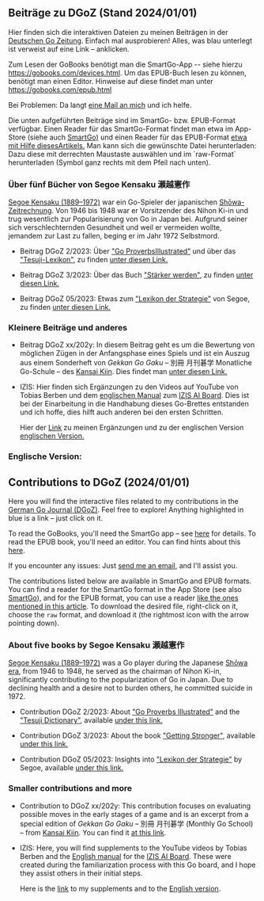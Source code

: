 ## Beiträge zu DGoZ (Stand 2024/01/01)

Hier finden sich die interaktiven Dateien zu meinen Beiträgen in der [Deutschen Go Zeitung](https://www.dgob.de/info-und-service/deutsche-go-zeitung/). Einfach mal ausprobieren! Alles, was blau unterlegt ist verweist auf eine Link –  anklicken.

Zum Lesen der GoBooks benötigt man die SmartGo-App -- siehe hierzu <https://gobooks.com/devices.html>. Um das EPUB-Buch lesen zu können, benötigt man einen Editor. Hinweise auf diese findet man unter <https://gobooks.com/epub.html>

Bei Problemen: Da langt [eine Mail an mich](mailto:ugroh@mac.com) und ich helfe.

Die unten aufgeführten Beiträge sind im SmartGo- bzw. EPUB-Format verfügbar. Einen Reader für das SmartGo-Format findet man etwa im App-Store (siehe auch [SmartGo)](https://smartgo.com) und einen Reader für das EPUB-Format [etwa mit Hilfe diesesArtikels.](https://www.chip.de/news/E-Book-Tools-fuer-Windows-10-Das-sind-die-Top-3_182511780.html) Man kann sich die gewünschte Datei herunterladen: Dazu diese mit derrechten Maustaste auswählen und im \`raw-Format\` herunterladen (Symbol ganz rechts mit dem Pfeil nach unten).

### Über fünf Bücher von Segoe Kensaku 瀬越憲作

[Segoe Kensaku (1889–1972)](https://senseis.xmp.net/?Segoe) war ein Go-Spieler der japanischen [Shōwa-Zeitrechnung](https://de.wikipedia.org/wiki/Taishō-Zeit%3ETaisho-%3C/a%3E%20und%20%3Ca%20href=). Von 1946 bis 1948 war er Vorsitzender des Nihon Ki-in und trug wesentlich zur Popularisierung von Go in Japan bei. Aufgrund seiner sich verschlechternden Gesundheit und weil er vermeiden wollte, jemandem zur Last zu fallen, beging er im Jahr 1972 Selbstmord.

* Beitrag DGoZ 2/2023: Über [\"Go ProverbsIllustrated\"](https://senseis.xmp.net/?GoProverbsIllustrated) und über das [\"Tesuji-Lexikon\"](https://senseis.xmp.net/?SegoeTesujiDictionary), zu finden [unter diesen Link.](https://github.com/ugroh/ugroh.github.io/tree/main/Beitrag-02-2023)

* Beitrag DGoZ 3/2023: Über das Buch [\"Stärker werden\"](https://senseis.xmp.net/?TheBookToIncreaseYourFightingStrengthAtGo), zu finden [unter diesen Link.](https://github.com/ugroh/ugroh.github.io/tree/main/Beitrag-03-2023)

* Beitrag DGoZ 05/2023: Etwas zum [\"Lexikon der Strategie\"](https://www.amazon.co.jp/作戦辞典-瀬越-憲作/dp/4416686013) von Segoe, zu finden [unter diesen Link.](https://github.com/ugroh/ugroh.github.io/tree/main/Beitrag-05-2023)

### Kleinere Beiträge und anderes


* Beitrag DGoZ xx/202y: In diesem Beitrag geht es um die Bewertung von möglichen Zügen in der Anfangsphase eines Spiels und ist ein Auszug aus einem Sonderheft von *Gekkan Go Gaku* – 別冊 月刊碁学 Monatliche Go-Schule – des [Kansai Kiin](https://senseis.xmp.net/?KansaiKiIn). Dies findet man [unter diesen Link.](https://github.com/ugroh/ugroh.github.io/tree/main/Beitrag-Gefuehl)
  
* IZIS: Hier finden sich Ergänzungen zu den Videos auf YouTube von Tobias Berben und dem [englischen Manual](http://121.41.64.145:8089/book/English%20Manual%20%20V2.pdf) zum <a href="https://eurogojournal.com/blog/ai-go-board/">IZIS AI Board</a>. Dies ist bei der Einarbeitung in die Handhabung dieses Go-Brettes entstanden und ich hoffe, dies hilft auch anderen bei den ersten Schritten. 

	Hier der <a href="https://github.com/ugroh/ugroh.github.io/blob/main/IZIS/Mein-IZIS-Handbuch.pdf" target="_blank"> Link</a> zu meinen Ergänzungen und zu der englischen Version  <a href="https://github.com/ugroh/ugroh.github.io/blob/main/IZIS/en-IZIS-Manual" target="_blank"> englischen Version.</a>



### Englische Version: 

## Contributions to DGoZ (2024/01/01)

Here you will find the interactive files related to my contributions in the [German Go Journal (DGoZ)](https://www.dgob.de/info-und-service/deutsche-go-zeitung/). Feel free to explore! Anything highlighted in blue is a link – just click on it.

To read the GoBooks, you'll need the SmartGo app – see [here](https://gobooks.com/devices.html) for details. To read the EPUB book, you'll need an editor. You can find hints about this [here](https://gobooks.com/epub.html).

If you encounter any issues: Just [send me an email](mailto:ugroh@mac.com), and I'll assist you.

The contributions listed below are available in SmartGo and EPUB formats. You can find a reader for the SmartGo format in the App Store (see also [SmartGo](https://smartgo.com)), and for the EPUB format, you can use a reader [like the ones mentioned in this article](https://www.chip.de/news/E-Book-Tools-fuer-Windows-10-Das-sind-die-Top-3_182511780.html). To download the desired file, right-click on it, choose the `raw` format, and download it (the rightmost icon with the arrow pointing down).

### About five books by Segoe Kensaku 瀬越憲作

[Segoe Kensaku (1889–1972)](https://senseis.xmp.net/?Segoe) was a Go player during the Japanese [Shōwa era](https://en.wikipedia.org/wiki/Sh%C5%8Dwa_period), from 1946 to 1948, he served as the chairman of Nihon Ki-in, significantly contributing to the popularization of Go in Japan. Due to declining health and a desire not to burden others, he committed suicide in 1972.

* Contribution DGoZ 2/2023: About [\"Go Proverbs Illustrated\"](https://senseis.xmp.net/?GoProverbsIllustrated) and the [\"Tesuji Dictionary\"](https://senseis.xmp.net/?SegoeTesujiDictionary), available [under this link.](https://github.com/ugroh/ugroh.github.io/tree/main/Beitrag-02-2023)

* Contribution DGoZ 3/2023: About the book [\"Getting Stronger\"](https://senseis.xmp.net/?TheBookToIncreaseYourFightingStrengthAtGo), available [under this link.](https://github.com/ugroh/ugroh.github.io/tree/main/Beitrag-03-2023)

* Contribution DGoZ 05/2023: Insights into [\"Lexikon der Strategie\"](https://www.amazon.co.jp/作戦辞典-瀬越-憲作/dp/4416686013) by Segoe, available [under this link.](https://github.com/ugroh/ugroh.github.io/tree/main/Beitrag-05-2023)

### Smaller contributions and more

* Contribution to DGoZ xx/202y: This contribution focuses on evaluating possible moves in the early stages of a game and is an excerpt from a special edition of *Gekkan Go Gaku* – 別冊 月刊碁学 (Monthly Go School) – from [Kansai Kiin](https://senseis.xmp.net/?KansaiKiIn). You can find it [at this link](https://github.com/ugroh/ugroh.github.io/tree/main/Beitrag-Gefuehl).

* IZIS: Here, you will find supplements to the YouTube videos by Tobias Berben and the [English manual](http://121.41.64.145:8089/book/English%20Manual%20%20V2.pdf) for the [IZIS AI Board](https://eurogojournal.com/blog/ai-go-board/). These were created during the familiarization process with this Go board, and I hope they assist others in their initial steps.

  Here is the [link](https://github.com/ugroh/ugroh.github.io/blob/main/IZIS/Mein-IZIS-Handbuch.pdf) to my supplements and to the [English version](https://github.com/ugroh/ugroh.github.io/blob/main/IZIS/en-IZIS-Manual.pdf).
